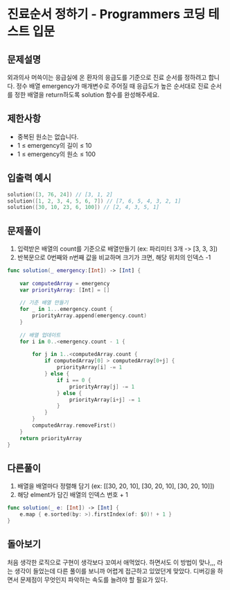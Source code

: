# 진료순서 정하기 - Programmers 코딩 테스트 입문

## 문제설명
외과의사 머쓱이는 응급실에 온 환자의 응급도를 기준으로 진료 순서를 정하려고 합니다. 정수 배열 emergency가 매개변수로 주어질 때 응급도가 높은 순서대로 진료 순서를 정한 배열을 return하도록 solution 함수를 완성해주세요.

## 제한사항
- 중복된 원소는 없습니다.
- 1 ≤ emergency의 길이 ≤ 10
- 1 ≤ emergency의 원소 ≤ 100

## 입출력 예시
~~~swift
solution([3, 76, 24]) // [3, 1, 2]
solution([1, 2, 3, 4, 5, 6, 7]) // [7, 6, 5, 4, 3, 2, 1]
solution([30, 10, 23, 6, 100]) // [2, 4, 3, 5, 1]
~~~

## 문제풀이
1. 입력받은 배열의 count를 기준으로 배열만들기 (ex: 파리미터 3개 -> [3, 3, 3])
2. 반복문으로 0번째와 n번째 값을 비교하며 크기가 크면, 해당 위치의 인덱스 -1
~~~swift
func solution(_ emergency:[Int]) -> [Int] {
    
    var computedArray = emergency
    var priorityArray: [Int] = []
    
    // 기준 배열 만들기
    for _ in 1...emergency.count {
        priorityArray.append(emergency.count)
    }
    
    // 배열 업데이트
    for i in 0..<emergency.count - 1 {
        
        for j in 1..<computedArray.count {
            if computedArray[0] > computedArray[0+j] {
                priorityArray[i] -= 1
            } else {
                if i == 0 {
                    priorityArray[j] -= 1
                } else {
                    priorityArray[i+j] -= 1
                }
            }
        }
        computedArray.removeFirst()
    }
    return priorityArray
}
~~~

## 다른풀이
1. 배열을 배열마다 정렬해 담기 (ex: [[30, 20, 10], [30, 20, 10], [30, 20, 10]])
2. 해당 elment가 담긴 배열의 인덱스 번호 + 1
~~~swift
func solution(_ e: [Int]) -> [Int] {
    e.map { e.sorted(by: >).firstIndex(of: $0)! + 1 }
}
~~~

## 돌아보기
처음 생각한 로직으로 구현이 생각보다 꼬여서 애먹었다. 하면서도 이 방법이 맞나,,, 라는 생각이 들었는데 다른 풀이를 보니까 어렵게 접근하고 있었던게 맞았다. 디버깅을 하면서 문제점이 무엇인지 파악하는 속도를 늘려야 할 필요가 있다.